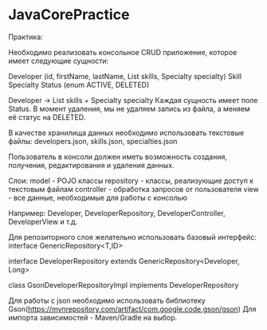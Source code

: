 # JavaCorePractice

Практика:

Необходимо реализовать консольное CRUD приложение, которое имеет следующие сущности:

Developer (id, firstName, lastName, List<Skill> skills, Specialty specialty)
Skill
Specialty
Status (enum ACTIVE, DELETED)

Developer -> List<Skill> skills + Specialty specialty
Каждая сущность имеет поле Status. В момент удаления, мы не удаляем запись из файла, а меняем её статус на DELETED.

В качестве хранилища данных необходимо использовать текстовые файлы:
developers.json, skills.json, specialties.json

Пользователь в консоли должен иметь возможность создания, получения, редактирования и удаления данных.

Слои:
model - POJO клаcсы
repository - классы, реализующие доступ к текстовым файлам
controller - обработка запросов от пользователя
view - все данные, необходимые для работы с консолью



Например: Developer, DeveloperRepository, DeveloperController, DeveloperView и т.д.


Для репозиторного слоя желательно использовать базовый интерфейс:
interface GenericRepository<T,ID>

interface DeveloperRepository extends GenericRepository<Developer, Long>

class GsonDeveloperRepositoryImpl implements DeveloperRepository

Для работы с json необходимо использовать библиотеку Gson(https://mvnrepository.com/artifact/com.google.code.gson/gson)
Для импорта зависимостей - Maven/Gradle на выбор.
